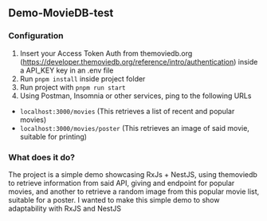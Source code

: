 ## Demo-MovieDB-test

### Configuration
1. Insert your Access Token Auth from themoviedb.org (https://developer.themoviedb.org/reference/intro/authentication) inside a API_KEY key in an .env file
2. Run `pnpm install` inside project folder
3. Run project with `pnpm run start`
4. Using Postman, Insomnia or other services, ping to the following URLs
  - `localhost:3000/movies` (This retrieves a list of recent and popular movies)
  - `localhost:3000/movies/poster` (This retrieves an image of said movie, suitable for printing)

### What does it do?
The project is a simple demo showcasing RxJs + NestJS, using themoviedb to retrieve information from said API, giving and endpoint for popular movies, and another to retrieve a random image from this popular movie list, suitable for a poster. I wanted to make this simple demo to show adaptability with RxJS and NestJS